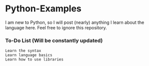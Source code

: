 # Python-Examples
I am new to Python, so I will post (nearly) anything I learn about the language here. Feel free to ignore this repository.

### To-Do List (Will be constantly updated)
```
Learn the syntax
Learn language basics
Learn how to use libraries
```

